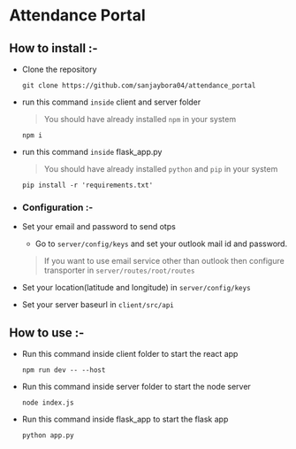 # Attendance Portal

## How to install :-

* Clone the repository
  ```
  git clone https://github.com/sanjaybora04/attendance_portal
  ```
* run this command `inside` client and server folder
  > You should have already installed `npm` in your system
  ```
  npm i
  ```
  
* run this command `inside` flask_app.py
  > You should have already installed `python` and `pip` in your system
  ```
  pip install -r 'requirements.txt'
  ```

* ### Configuration :-

* Set your email and password to send otps
  * Go to `server/config/keys` and set your outlook mail id and password.
  > If you want to use email service other than outlook then configure transporter in `server/routes/root/routes` 

* Set your location(latitude and longitude) in `server/config/keys` 

* Set your server baseurl in `client/src/api`

## How to use :-

* Run this command inside client folder to start the react app
  ```
  npm run dev -- --host
  ```
* Run this command inside server folder to start the node server
  ```
  node index.js
  ```
* Run this command inside flask_app to start the flask app
  ```
  python app.py
  ```
